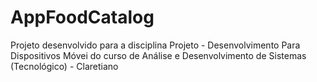 # AppFoodCatalog
Projeto desenvolvido para a disciplina Projeto - Desenvolvimento Para Dispositivos Móvei do curso de Análise e Desenvolvimento de Sistemas (Tecnológico) - Claretiano

